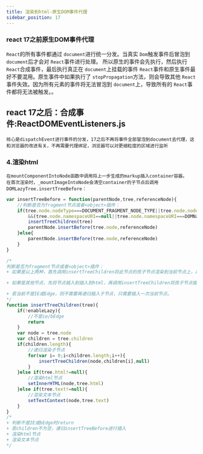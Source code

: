```yaml
---
title: 渲染到html-原生DOM事件代理
sidebar_position: 17
---
```


### react 17之前原生DOM事件代理
`React`的所有事件都通过 `document`进行统一分发。当真实 `Dom`触发事件后冒泡到 `document`后才会对 `React`事件进行处理。
所以原生的事件会先执行，然后执行 `React`合成事件，最后执行真正在 `document`上挂载的事件
`React`事件和原生事件最好不要混用。原生事件中如果执行了 `stopPropagation`方法，则会导致其他 `React`事件失效。因为所有元素的事件将无法冒泡到 `document`上，导致所有的 `React`事件都将无法被触发。。

## react 17之后：合成事件:ReactDOMEventListeners.js
```
核心是dispatchEvent进行事件的分发，17之后不再将事件全部冒泡到document去代理，这和浏览器的改进有关，不再需要代理绑定，浏览器可以对更细粒度的区域进行监听
```

### 4.渲染html
```
在mountComponentIntoNode函数中调用将上一步生成的markup插入container容器。
在首次渲染时，_mountImageIntoNode会清空container的子节点后调用DOMLazyTree.insertTreeBefore：
```
```js
var insertTreeBefore = function(parentNode,tree,referenceNode){
	//判断是否为fragment节点或者<object>插件：
	if(tree.node.nodeType===DOCUMENT_FRAGMENT_NODE_TYPE||tree.node.nodeType===ELEMENT_NODE_TYPE&&tree.node.nodeName.toLowerCase()==='object'
		&&(tree.node.namespaceURI==null||tree.node.namespaceURI===DOMNamespaces.html)){
		insertTreeChildren(tree)
		parentNode.insertBefore(tree.node,referenceNode)
	}else{
		parentNode.insertBefore(tree.node,referenceNode)
	}
}

/*
判断是否为fragment节点或者<object>插件：
+ 如果是以上两种，首先调用insertTreeChildren将此节点的孩子节点渲染到当前节点上，再将渲染完的节点插入到html

+ 如果是其他节点，先将节点插入到插入到html，再调用insertTreeChildren将孩子节点插入到html。

+ 若当前不是IE或Edge，则不需要再递归插入子节点，只需要插入一次当前节点。
*/
function insertTreeChildren(tree){
	if(!enableLazy){
		//不是ie/bEdge
		return
	}
	var node = tree.node
	var children = tree.children
	if(children.length){
		//递归渲染子节点
		for(var i= 0;i<children.length;i++){
			insertTreeChildren(node,children[i],null)
		}
	}else if(tree.html!=null){
		//渲染html节点
		setInnerHTML(node,tree.html)
	}else if(tree.text!=null){
		//渲染文本节点
		setTextContext(node,tree.text)
	}
}
/*
+ 判断不是IE或bEdge时return
+ 若children不为空，递归insertTreeBefore进行插入
+ 渲染html节点
+ 渲染文本节点
*/
```